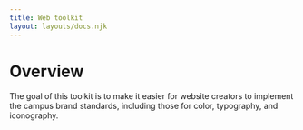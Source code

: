 ```yaml
---
title: Web toolkit
layout: layouts/docs.njk
---
```


# Overview

The goal of this toolkit is to make it easier for website creators to implement the campus brand standards, including those for color, typography, and iconography.
